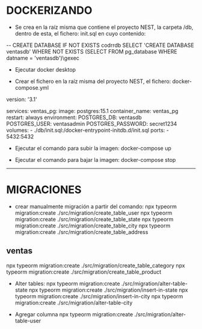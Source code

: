 # DOCKERIZANDO

- Se crea en la raíz misma que contiene el proyecto NEST, la carpeta /db, dentro de esta, el fichero: init.sql en cuyo contenido:

-- CREATE DATABASE IF NOT EXISTS codrrdb
SELECT 'CREATE DATABASE ventasdb'
WHERE NOT EXISTS (SELECT FROM pg_database WHERE datname = 'ventasdb')\gexec

- Ejecutar docker desktop

- Crear el fichero en la raíz misma del proyecto NEST, el fichero: docker-compose.yml

version: '3.1'

services:
  ventas_pg:
    image: postgres:15.1
    container_name: ventas_pg
    restart: always
    environment:
      POSTGRES_DB: ventasdb    
      POSTGRES_USER: ventasadmin
      POSTGRES_PASSWORD: secret1234
    volumes:
      - ./db/init.sql:/docker-entrypoint-initdb.d/init.sql
    ports:
      - 5432:5432


- Ejecutar el comando para subir la imagen:
docker-compose up

- Ejecutar el comando para bajar la imagen:
docker-compose stop


-------------------------------------------------------------------------

# MIGRACIONES
- crear manualmente migración a partir del comando:
npx typeorm migration:create ./src/migration/create_table_user
npx typeorm migration:create ./src/migration/create_table_state
npx typeorm migration:create ./src/migration/create_table_city
npx typeorm migration:create ./src/migration/create_table_address

## ventas
npx typeorm migration:create ./src/migration/create_table_category
npx typeorm migration:create ./src/migration/create_table_product

- Alter tables:
npx typeorm migration:create ./src/migration/alter-table-state
npx typeorm migration:create ./src/migration/insert-in-state
npx typeorm migration:create ./src/migration/insert-in-city
npx typeorm migration:create ./src/migration/alter-table-city

- Agregar columna
npx typeorm migration:create ./src/migration/alter-table-user
